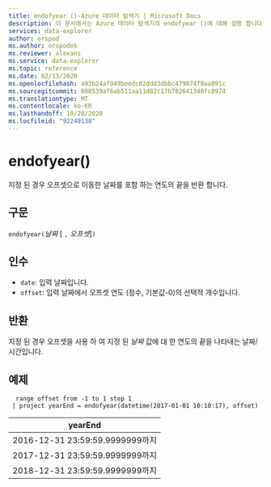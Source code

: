 ```yaml
---
title: endofyear ()-Azure 데이터 탐색기 | Microsoft Docs
description: 이 문서에서는 Azure 데이터 탐색기의 endofyear ()에 대해 설명 합니다.
services: data-explorer
author: orspod
ms.author: orspodek
ms.reviewer: alexans
ms.service: data-explorer
ms.topic: reference
ms.date: 02/13/2020
ms.openlocfilehash: a93b24af949beedc02ddd3dbbc479074f0aa891c
ms.sourcegitcommit: 608539af6ab511aa11d82c17b782641340fc8974
ms.translationtype: MT
ms.contentlocale: ko-KR
ms.lasthandoff: 10/20/2020
ms.locfileid: "92249138"
---
```

# <a name="endofyear"></a>endofyear()

지정 된 경우 오프셋으로 이동한 날짜를 포함 하는 연도의 끝을 반환 합니다.

## <a name="syntax"></a>구문

`endofyear(`*날짜* [ `,` *오프셋*]`)`

## <a name="arguments"></a>인수

* `date`: 입력 날짜입니다.
* `offset`: 입력 날짜에서 오프셋 연도 (정수, 기본값-0)의 선택적 개수입니다.

## <a name="returns"></a>반환

지정 된 경우 오프셋을 사용 하 여 지정 된 *날짜* 값에 대 한 연도의 끝을 나타내는 날짜/시간입니다.

## <a name="example"></a>예제

```kusto
  range offset from -1 to 1 step 1
 | project yearEnd = endofyear(datetime(2017-01-01 10:10:17), offset) 
```

|yearEnd|
|---|
|2016-12-31 23:59:59.9999999까지|
|2017-12-31 23:59:59.9999999까지|
|2018-12-31 23:59:59.9999999까지|